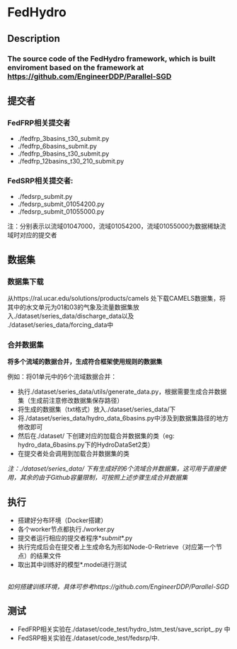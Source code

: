 # FedHydro
## Description

### The source code of the FedHydro framework, which is built enviroment based on the framework at https://github.com/EngineerDDP/Parallel-SGD

## 提交者
### FedFRP相关提交者
  - ./fedfrp_3basins_t30_submit.py
  - ./fedfrp_6basins_submit.py
  - ./fedfrp_9basins_t30_submit.py
  - ./fedfrp_12basins_t30_210_submit.py

### FedSRP相关提交者:
  - ./fedsrp_submit.py
  - ./fedsrp_submit_01054200.py
  - ./fedsrp_submit_01055000.py
  
  注：分别表示以流域01047000，流域01054200，流域01055000为数据稀缺流域时对应的提交者
  
## 数据集
### 数据集下载
  从https://ral.ucar.edu/solutions/products/camels 处下载CAMELS数据集，将其中的水文单元为01和03的气象及流量数据集放入./dataset/series_data/discharge_data以及 ./dataset/series_data/forcing_data中

### 合并数据集
  **将多个流域的数据合并，生成符合框架使用规则的数据集**
  
  例如：将01单元中的6个流域数据合并：
  
  - 执行./dataset/series_data/utils/generate_data.py，根据需要生成合并数据集（生成前注意修改数据集保存路径）
  - 将生成的数据集（txt格式）放入./dataset/series_data/下
  - 将./dataset/series_data/hydro_data_6basins.py中涉及到数据集路径的地方修改即可
  - 然后在./dataset/ 下创建对应的加载合并数据集的类（eg: hydro_data_6basins.py下的HydroDataSet2类）
  - 在提交者处会调用到加载合并数据集的类

  *注：./dataset/series_data/ 下有生成好的6个流域合并数据集，这可用于直接使用，其余的由于Github容量限制，可按照上述步骤生成合并数据集*

## 执行
- 搭建好分布环境（Docker搭建）
- 各个worker节点都执行./worker.py
- 提交者运行相应的提交者程序*_submit_*.py
- 执行完成后会在提交者上生成命名为形如Node-0-Retrieve（对应第一个节点）的结果文件
- 取出其中训练好的模型*.model进行测试
##
*如何搭建训练环境，具体可参考https://github.com/EngineerDDP/Parallel-SGD*

## 测试
- FedFRP相关实验在./dataset/code_test/hydro_lstm_test/save_script_.py 中
- FedSRP相关实验在./dataset/code_test/fedsrp/中.

  
  


